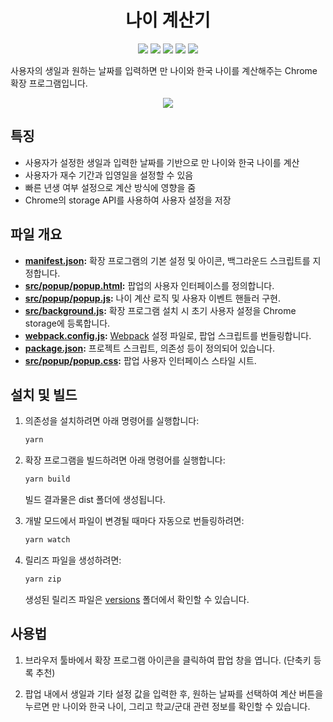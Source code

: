 <div align=center>
  
# 나이 계산기

<img src="https://img.shields.io/badge/JavaScript-F7DF1E?style=for-the-badge&logo=JavaScript&logoColor=white" />
<img src="https://img.shields.io/badge/HTML5-E34F26?style=for-the-badge&logo=html5&logoColor=white" />
<img src="https://img.shields.io/badge/CSS3-1572B6?style=for-the-badge&logo=css3&logoColor=white" />

<img src="https://img.shields.io/badge/WEBPACK-1572B6?style=for-the-badge&logo=webpack&logoColor=white" />
<img src="https://img.shields.io/badge/prettier-1572B6?style=for-the-badge&logo=prettier&logoColor=white" />

</div>

사용자의 생일과 원하는 날짜를 입력하면 만 나이와 한국 나이를 계산해주는 Chrome 확장 프로그램입니다.

<div align=center>
  <a href="https://chromewebstore.google.com/detail/%EB%82%98%EC%9D%B4-%EA%B3%84%EC%82%B0%EA%B8%B0/ddnmiejlpkabjlbbakmlgljdinniedmm?authuser=0&hl=ko" target="_blank">
    <img src="https://img.shields.io/badge/Download-D14836?style=for-the-badge&logoColor=white" />
  </a>
</div>

## 특징

- 사용자가 설정한 생일과 입력한 날짜를 기반으로 만 나이와 한국 나이를 계산
- 사용자가 재수 기간과 입영일을 설정할 수 있음
- 빠른 년생 여부 설정으로 계산 방식에 영향을 줌
- Chrome의 storage API를 사용하여 사용자 설정을 저장

## 파일 개요

- **[manifest.json](manifest.json):** 확장 프로그램의 기본 설정 및 아이콘, 백그라운드 스크립트를 지정합니다.
- **[src/popup/popup.html](src/popup/popup.html):** 팝업의 사용자 인터페이스를 정의합니다.
- **[src/popup/popup.js](src/popup/popup.js):** 나이 계산 로직 및 사용자 이벤트 핸들러 구현.
- **[src/background.js](src/background.js):** 확장 프로그램 설치 시 초기 사용자 설정을 Chrome storage에 등록합니다.
- **[webpack.config.js](webpack.config.js):** [Webpack](https://webpack.js.org/) 설정 파일로, 팝업 스크립트를 번들링합니다.
- **[package.json](package.json):** 프로젝트 스크립트, 의존성 등이 정의되어 있습니다.
- **[src/popup/popup.css](src/popup/popup.css):** 팝업 사용자 인터페이스 스타일 시트.

## 설치 및 빌드

1. 의존성을 설치하려면 아래 명령어를 실행합니다:

   ```sh
   yarn
   ```

2. 확장 프로그램을 빌드하려면 아래 명령어를 실행합니다:

   ```sh
   yarn build
   ```

   빌드 결과물은 dist 폴더에 생성됩니다.

3. 개발 모드에서 파일이 변경될 때마다 자동으로 번들링하려면:

   ```sh
   yarn watch
   ```

4. 릴리즈 파일을 생성하려면:

   ```sh
   yarn zip
   ```

   생성된 릴리즈 파일은 [versions](versions) 폴더에서 확인할 수 있습니다.

## 사용법

1.  브라우저 툴바에서 확장 프로그램 아이콘을 클릭하여 팝업 창을 엽니다. (단축키 등록 추천)

2.  팝업 내에서 생일과 기타 설정 값을 입력한 후, 원하는 날짜를 선택하여 계산 버튼을 누르면 만 나이와 한국 나이, 그리고 학교/군대 관련 정보를 확인할 수 있습니다.
